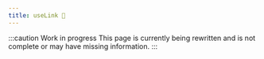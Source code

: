 ```yaml
---
title: useLink 🚧
---
```


:::caution Work in progress
This page is currently being rewritten and is not complete or may have missing information.
:::